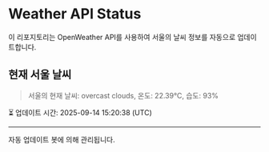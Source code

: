 
# Weather API Status

이 리포지토리는 OpenWeather API를 사용하여 서울의 날씨 정보를 자동으로 업데이트합니다.

## 현재 서울 날씨
> 서울의 현재 날씨: overcast clouds, 온도: 22.39°C, 습도: 93%

⏳ 업데이트 시간: 2025-09-14 15:20:38 (UTC)

---
자동 업데이트 봇에 의해 관리됩니다.
